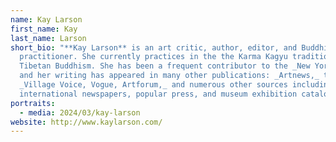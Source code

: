 ```yaml
---
name: Kay Larson
first_name: Kay
last_name: Larson
short_bio: "**Kay Larson** is an art critic, author, editor, and ⁠Buddhist
  practitioner. She currently practices in the the Karma Kagyu tradition of
  Tibetan Buddhism. She has been a frequent contributor to the _New York Times_
  and her writing has appeared in many other publications: _Artnews,_ the
  _Village Voice, Vogue, Artforum,_ and numerous other sources including
  international newspapers, popular press, and museum exhibition catalogues."
portraits:
  - media: 2024/03/kay-larson
website: http://www.kaylarson.com/
---
```

